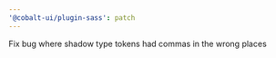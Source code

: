 ```yaml
---
'@cobalt-ui/plugin-sass': patch
---
```


Fix bug where shadow type tokens had commas in the wrong places
